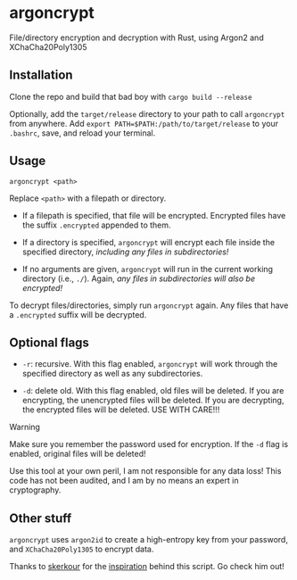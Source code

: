 # argoncrypt

File/directory encryption and decryption with Rust, using Argon2 and XChaCha20Poly1305

## Installation

Clone the repo and build that bad boy with `cargo build --release`

Optionally, add the `target/release` directory to your path to call `argoncrypt` from anywhere. Add `export PATH=$PATH:/path/to/target/release` to your `.bashrc`, save, and reload your terminal.

## Usage

`argoncrypt <path>`

Replace `<path>` with a filepath or directory.

- If a filepath is specified, that file will be encrypted. Encrypted files have the suffix `.encrypted` appended to them.

- If a directory is specified, `argoncrypt` will encrypt each file inside the specified directory, *including any files in subdirectories!*

- If no arguments are given, `argoncrypt` will run in the current working directory (i.e., `./`). Again, *any files in subdirectories will also be encrypted!*

To decrypt files/directories, simply run `argoncrypt` again. Any files that have a `.encrypted` suffix will be decrypted.

## Optional flags

- `-r`: recursive. With this flag enabled, `argoncrypt` will work through the specified directory as well as any subdirectories.

- `-d`: delete old. With this flag enabled, old files will be deleted. If you are encrypting, the unencrypted files will be deleted. If you are decrypting, the encrypted files will be deleted. USE WITH CARE!!!

> [!WARNING]
> Make sure you remember the password used for encryption. If the `-d` flag is enabled, original files will be deleted!
>
> Use this tool at your own peril, I am not responsible for any data loss! This code has not been audited, and I am by no means an expert in cryptography.

## Other stuff

`argoncrypt` uses `argon2id` to create a high-entropy key from your password, and `XChaCha20Poly1305` to encrypt data.

Thanks to [skerkour](https://github.com/skerkour) for the [inspiration](https://kerkour.com/rust-file-encryption-chacha20poly1305-argon2) behind this script. Go check him out!
